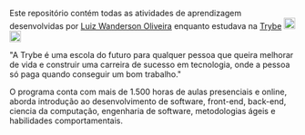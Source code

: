 Este repositório contém todas as atividades de aprendizagem desenvolvidas por <a href="https://www.linkedin.com/in/luizwanderson/" rel="nofollow">Luiz Wanderson Oliveira</a> enquanto estudava na <a href="https://www.betrybe.com/" rel="nofollow">Trybe</a> <img class="emoji" alt="rocket" height="20" width="20" src="https://github.githubassets.com/images/icons/emoji/unicode/1f680.png"> <img class="emoji" alt="rocket" height="20" width="20" src="https://github.githubassets.com/images/icons/emoji/unicode/1f680.png">

"A Trybe é uma escola do futuro para qualquer pessoa que queira melhorar de vida e construir uma carreira de sucesso em tecnologia, onde a pessoa só paga quando conseguir um bom trabalho."

O programa conta com mais de 1.500 horas de aulas presenciais e online, aborda introdução ao desenvolvimento de software, front-end, back-end, ciencia da computação, engenharia de software, metodologias ágeis e habilidades comportamentais.

